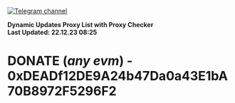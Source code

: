 [![Telegram channel](https://img.shields.io/endpoint?url=https://runkit.io/damiankrawczyk/telegram-badge/branches/master?url=https://t.me/n4z4v0d)](https://t.me/n4z4v0d) 

**Dynamic Updates Proxy List with Proxy Checker**  
**Last Updated: 22.12.23 08:25**

# DONATE (_any evm_) - 0xDEADf12DE9A24b47Da0a43E1bA70B8972F5296F2
